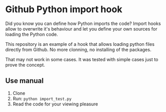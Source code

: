 # Github Python import hook

Did you know you can define how Python imports the code? Import hooks allow to overwrite it's behaviour and let you define your own sources for loading the Python code.

This repository is an example of a hook that allows loading python files directly from Github. No more clonning, no installing of the packages.

That may not work in some cases. It was tested with simple cases just to prove the concept. 

## Use manual

1. Clone
1. Run: `python import_test.py`
1. Read the code for your viewing pleasure
